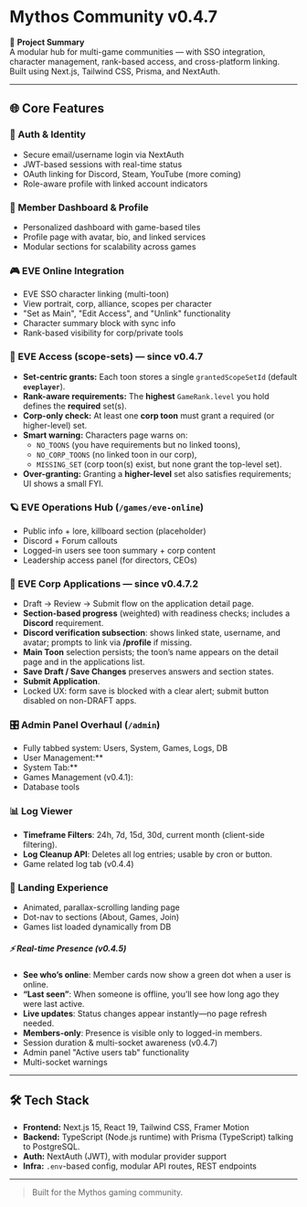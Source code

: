 # Mythos Community v0.4.7

🚀 **Project Summary**  
A modular hub for multi-game communities — with SSO integration, character management, rank-based access, and cross-platform linking. Built using Next.js, Tailwind CSS, Prisma, and NextAuth.

---

## 🌐 Core Features

### 🔐 Auth & Identity
- Secure email/username login via NextAuth
- JWT-based sessions with real-time status
- OAuth linking for Discord, Steam, YouTube (more coming)
- Role-aware profile with linked account indicators

### 👤 Member Dashboard & Profile
- Personalized dashboard with game-based tiles
- Profile page with avatar, bio, and linked services
- Modular sections for scalability across games

### 🎮 EVE Online Integration
- EVE SSO character linking (multi-toon)
- View portrait, corp, alliance, scopes per character
- "Set as Main", "Edit Access", and "Unlink" functionality
- Character summary block with sync info
- Rank-based visibility for corp/private tools

### 🧰 EVE Access (scope-sets) — since v0.4.7
- **Set-centric grants:** Each toon stores a single `grantedScopeSetId` (default **`eveplayer`**).
- **Rank-aware requirements:** The **highest** `GameRank.level` you hold defines the **required** set(s).
- **Corp-only check:** At least one **corp toon** must grant a required (or higher-level) set.
- **Smart warning:** Characters page warns on:
  - `NO_TOONS` (you have requirements but no linked toons),
  - `NO_CORP_TOONS` (no linked toon in our corp),
  - `MISSING_SET` (corp toon(s) exist, but none grant the top-level set).
- **Over-granting:** Granting a **higher-level** set also satisfies requirements; UI shows a small FYI.

### 🪐 EVE Operations Hub (`/games/eve-online`)
- Public info + lore, killboard section (placeholder)
- Discord + Forum callouts
- Logged-in users see toon summary + corp content
- Leadership access panel (for directors, CEOs)

### 📝 EVE Corp Applications — since v0.4.7.2
- Draft → Review → Submit flow on the application detail page.
- **Section-based progress** (weighted) with readiness checks; includes a **Discord** requirement.
- **Discord verification subsection**: shows linked state, username, and avatar; prompts to link via **/profile** if missing.
- **Main Toon** selection persists; the toon’s name appears on the detail page and in the applications list.
- **Save Draft / Save Changes** preserves answers and section states.
- **Submit Application**.
- Locked UX: form save is blocked with a clear alert; submit button disabled on non-DRAFT apps.



### 🎛️ Admin Panel Overhaul (`/admin`)
- Fully tabbed system: Users, System, Games, Logs, DB
- User Management:**
- System Tab:**
- Games Management (v0.4.1):
- Database tools

### 📊 Log Viewer
- **Timeframe Filters**: 24h, 7d, 15d, 30d, current month (client-side filtering).
- **Log Cleanup API**: Deletes all log entries; usable by cron or button.
- Game related log tab (v0.4.4)


### 🌌 Landing Experience
- Animated, parallax-scrolling landing page
- Dot-nav to sections (About, Games, Join)
- Games list loaded dynamically from DB


##### ⚡ Real-time Presence (v0.4.5)
- **See who’s online**: Member cards now show a green dot when a user is online.
- **“Last seen”**: When someone is offline, you’ll see how long ago they were last active.
- **Live updates**: Status changes appear instantly—no page refresh needed.
- **Members-only**: Presence is visible only to logged-in members.
- Session duration & multi-socket awareness (v0.4.7)
- Admin panel "Active users tab" functionality
 - Multi-socket warnings



---

## 🛠️ Tech Stack
- **Frontend:** Next.js 15, React 19, Tailwind CSS, Framer Motion
- **Backend:** TypeScript (Node.js runtime) with Prisma (TypeScript) talking to PostgreSQL.
- **Auth:** NextAuth (JWT), with modular provider support
- **Infra:** `.env`-based config, modular API routes, REST endpoints

---

> Built for the Mythos gaming community.
